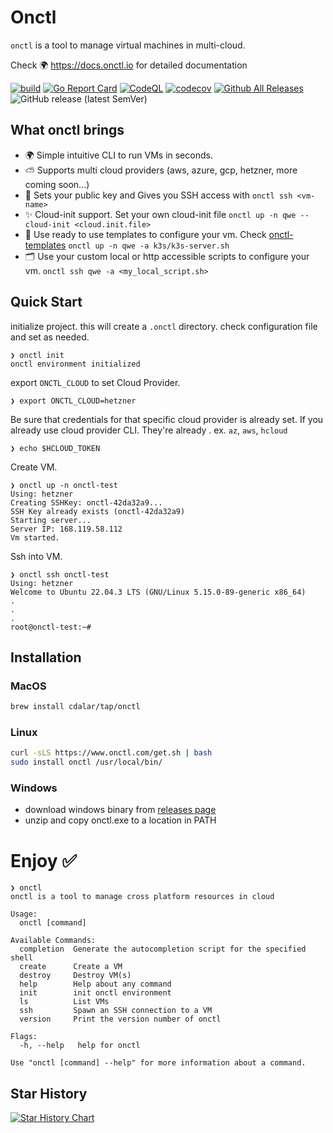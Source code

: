 # Onctl

`onctl` is a tool to manage virtual machines in multi-cloud. 

Check 🌍 https://docs.onctl.io for detailed documentation

[![build](https://github.com/cdalar/onctl/actions/workflows/build.yml/badge.svg)](https://github.com/cdalar/onctl/actions/workflows/build.yml)
[![Go Report Card](https://goreportcard.com/badge/github.com/cdalar/onctl)](https://goreportcard.com/report/github.com/cdalar/onctl)
[![CodeQL](https://github.com/cdalar/onctl/actions/workflows/github-code-scanning/codeql/badge.svg)](https://github.com/cdalar/onctl/actions/workflows/github-code-scanning/codeql)
[![codecov](https://codecov.io/gh/cdalar/onctl/graph/badge.svg?token=7VU7H1II09)](https://codecov.io/gh/cdalar/onctl)
[![Github All Releases](https://img.shields.io/github/downloads/cdalar/onctl/total.svg)]()
![GitHub release (latest SemVer)](https://img.shields.io/github/v/release/cdalar/onctl?sort=semver)
<!-- [![Known Vulnerabilities](https://snyk.io/test/github/cdalar/onctl/main/badge.svg)](https://snyk.io/test/github/cdalar/onctl/main) -->

## What onctl brings 

- 🌍 Simple intuitive CLI to run VMs in seconds.  
- ⛅️ Supports multi cloud providers (aws, azure, gcp, hetzner, more coming soon...)
- 🚀 Sets your public key and Gives you SSH access with `onctl ssh <vm-name>`
- ✨ Cloud-init support. Set your own cloud-init file `onctl up -n qwe --cloud-init <cloud.init.file>`
- 🤖 Use ready to use templates to configure your vm. Check [onctl-templates](https://github.com/cdalar/onctl-templates) `onctl up -n qwe -a k3s/k3s-server.sh`
- 🗂️ Use your custom local or http accessible scripts to configure your vm. `onctl ssh qwe -a <my_local_script.sh>`
  
## Quick Start

initialize project. this will create a `.onctl` directory. check configuration file and set as needed.
```
❯ onctl init
onctl environment initialized
```

export `ONCTL_CLOUD` to set Cloud Provider. 
```
❯ export ONCTL_CLOUD=hetzner
```

Be sure that credentials for that specific cloud provider is already set. 
If you already use cloud provider CLI. They're already . ex. `az`, `aws`, `hcloud`
```
❯ echo $HCLOUD_TOKEN
```

Create VM.
```
❯ onctl up -n onctl-test
Using: hetzner
Creating SSHKey: onctl-42da32a9...
SSH Key already exists (onctl-42da32a9)
Starting server...
Server IP: 168.119.58.112
Vm started.
```

Ssh into VM.
```
❯ onctl ssh onctl-test
Using: hetzner
Welcome to Ubuntu 22.04.3 LTS (GNU/Linux 5.15.0-89-generic x86_64)
.
.
.
root@onctl-test:~# 
```

## Installation

### MacOS

```zsh
brew install cdalar/tap/onctl
```

### Linux

```bash
curl -sLS https://www.onctl.com/get.sh | bash
sudo install onctl /usr/local/bin/
```

### Windows 

- download windows binary from [releases page](https://github.com/cdalar/onctl/releases)
- unzip and copy onctl.exe to a location in PATH

# Enjoy ✅

```
❯ onctl
onctl is a tool to manage cross platform resources in cloud

Usage:
  onctl [command]

Available Commands:
  completion  Generate the autocompletion script for the specified shell
  create      Create a VM
  destroy     Destroy VM(s)
  help        Help about any command
  init        init onctl environment
  ls          List VMs
  ssh         Spawn an SSH connection to a VM
  version     Print the version number of onctl

Flags:
  -h, --help   help for onctl

Use "onctl [command] --help" for more information about a command.
```

## Star History

[![Star History Chart](https://api.star-history.com/svg?repos=cdalar/onctl&type=Date)](https://star-history.com/#cdalar/onctl&Date)
